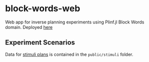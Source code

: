 # block-words-web
Web app for inverse planning experiments using Plinf.jl Block Words domain.
Deployed [here](https://plinf-abdee.web.app/) 

## Experiment Scenarios
Data for [stimuli plans](https://docs.google.com/presentation/d/1x_hYhpUz88JUVGs_6K2DFTL7uCX_RffJBpbHSfulPWQ/edit?usp=sharing) is contained in the `public/stimuli` folder.
<!-- ### 1. Backtracking
- a. Moving letter on top of a letter you'll need later
- b. Stacking an irrelevant letter on top of the current word 

<img src="public/stimuli/1/1/experiment-1-1.gif"  height="300" />

### 2. Misspelled Words

<img src="public/stimuli/2/1/experiment-2-1.gif"  height="300" />

### 3. Moving unrelated blocks

<img src="public/stimuli/3/2/experiment-3-2.gif"  height="300" /> -->

<!-- ### 4. Intermediate/initial state matching other (incorrect) goals
- a. Initial configuration already matches an incorrect goal state
- b. Goal words contain other goal words
    - i. SUFFIX- goal: star, wrong goal: tar
    - ii. PREFIX- goal: tart, wrong goal: tar
    - iii. MIDDLE- goal: start, wrong goal: tar
- c. Rhyming words (suffix matches but isn't itself a goal)
        - goal: star, wrong goal: altar

<img src="public/stimuli/4/2/experiment-4-2.gif"  height="300" /> -->



